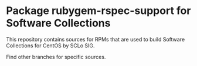 # Package rubygem-rspec-support for Software Collections

This repository contains sources for RPMs that are used
to build Software Collections for CentOS by SCLo SIG.

Find other branches for specific sources.
